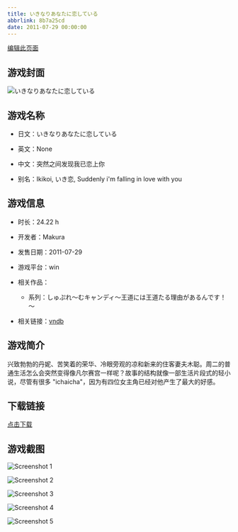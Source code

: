```yaml
---
title: いきなりあなたに恋している
abbrlink: 8b7a25cd
date: 2011-07-29 00:00:00
---
```

[编辑此页面](https://github.com/ACG-3/ADV3-source/blob/main/source/_posts/games/%E3%81%84%E3%81%8D%E3%81%AA%E3%82%8A%E3%81%82%E3%81%AA%E3%81%9F%E3%81%AB%E6%81%8B%E3%81%97%E3%81%A6%E3%81%84%E3%82%8B.md)

## 游戏封面

![いきなりあなたに恋している](https%3A//pan.timero.xyz/onedrive/img_lib_001/%E3%81%84%E3%81%8D%E3%81%AA%E3%82%8A%E3%81%82%E3%81%AA%E3%81%9F%E3%81%AB%E6%81%8B%E3%81%97%E3%81%A6%E3%81%84%E3%82%8B_cover.avif)


## 游戏名称

- 日文：いきなりあなたに恋している
- 英文：None
- 中文：突然之间发现我已恋上你

- 别名：Ikikoi, いき恋, Suddenly i'm falling in love with you


## 游戏信息

- 时长：24.22 h
- 开发者：Makura
- 发售日期：2011-07-29
- 游戏平台：win
- 相关作品：
   - 系列：しゅぷれ～むキャンディ～王道には王道たる理由があるんです！～

- 相关链接：[vndb](https://vndb.org/v5240)


## 游戏简介

兴致勃勃的丹妮、苦笑着的荣华、冷眼旁观的凉和新来的住客妻夫木聪。周二的普通生活怎么会突然变得像凡尔赛宫一样呢？故事的结构就像一部生活片段式的轻小说，尽管有很多 "ichaicha"，因为有四位女主角已经对他产生了最大的好感。




## 下载链接

[点击下载](https://pan.timero.xyz/onedrive/adv_lib_001/%E3%81%84%E3%81%8D%E3%81%AA%E3%82%8A%E3%81%82%E3%81%AA%E3%81%9F%E3%81%AB%E6%81%8B%E3%81%97%E3%81%A6%E3%81%84%E3%82%8B)


## 游戏截图


![Screenshot 1](https%3A//pan.timero.xyz/onedrive/img_lib_001/%E3%81%84%E3%81%8D%E3%81%AA%E3%82%8A%E3%81%82%E3%81%AA%E3%81%9F%E3%81%AB%E6%81%8B%E3%81%97%E3%81%A6%E3%81%84%E3%82%8B_Screenshot_1.avif)

![Screenshot 2](https%3A//pan.timero.xyz/onedrive/img_lib_001/%E3%81%84%E3%81%8D%E3%81%AA%E3%82%8A%E3%81%82%E3%81%AA%E3%81%9F%E3%81%AB%E6%81%8B%E3%81%97%E3%81%A6%E3%81%84%E3%82%8B_Screenshot_2.avif)

![Screenshot 3](https%3A//pan.timero.xyz/onedrive/img_lib_001/%E3%81%84%E3%81%8D%E3%81%AA%E3%82%8A%E3%81%82%E3%81%AA%E3%81%9F%E3%81%AB%E6%81%8B%E3%81%97%E3%81%A6%E3%81%84%E3%82%8B_Screenshot_3.avif)

![Screenshot 4](https%3A//pan.timero.xyz/onedrive/img_lib_001/%E3%81%84%E3%81%8D%E3%81%AA%E3%82%8A%E3%81%82%E3%81%AA%E3%81%9F%E3%81%AB%E6%81%8B%E3%81%97%E3%81%A6%E3%81%84%E3%82%8B_Screenshot_4.avif)

![Screenshot 5](https%3A//pan.timero.xyz/onedrive/img_lib_001/%E3%81%84%E3%81%8D%E3%81%AA%E3%82%8A%E3%81%82%E3%81%AA%E3%81%9F%E3%81%AB%E6%81%8B%E3%81%97%E3%81%A6%E3%81%84%E3%82%8B_Screenshot_5.avif)

